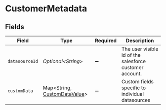 # CustomerMetadata


## Fields

| Field                                                                       | Type                                                                        | Required                                                                    | Description                                                                 |
| --------------------------------------------------------------------------- | --------------------------------------------------------------------------- | --------------------------------------------------------------------------- | --------------------------------------------------------------------------- |
| `datasourceId`                                                              | *Optional\<String>*                                                         | :heavy_minus_sign:                                                          | The user visible id of the salesforce customer account.                     |
| `customData`                                                                | Map\<String, [CustomDataValue](../../models/components/CustomDataValue.md)> | :heavy_minus_sign:                                                          | Custom fields specific to individual datasources                            |